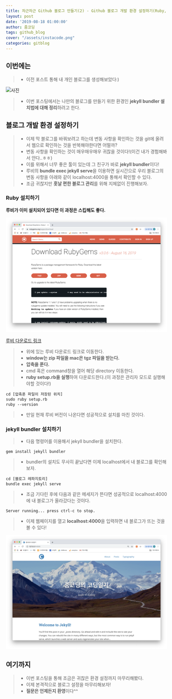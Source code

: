 ```yaml
---
title: 차근차근 Github 블로그 만들기(2) - Github 블로그 개발 환경 설정하기(Ruby, jekyll bundle 설치하기)
layout: post
date: '2019-08-18 01:00:00'
author: 줌코딩
tags: github_blog
cover: "/assets/instacode.png"
categories: gitblog
---
```


## 이번에는

>* 이전 포스트 통해 내 개인 블로그를 생성해보았다:)

![사진](https://raw.githubusercontent.com/zoomKoding/zoomKoding.github.io/source/assets/_posts/gltblog1-10.png)

>* 이번 포스팅에서는 나만의 블로그를 만들기 위한 환경인 **jekyll bundler 설치법에 대해 정리**하려고 한다.

## 블로그 개발 환경 설정하기

>* 이제 막 블로그를 바꿔보려고 하는데 변동 사항을 확인하는 것을 git에 올려서 웹으로 확인하는 것을 반복해야한다면 어떨까?
>* 변동 사항을 확인하는 것이 매우매우매우 귀찮을 것이다!(이건 내가 경험해봐서 안다..ㅎㅎ)
>* 이를 위해서 너무 좋은 툴이 있는데 그 친구가 바로 **jekyll bundler**이다!
>* 루비의 **bundle exec jekyll serve**을 이용하면 실시간으로 우리 블로그의 변동 사항을 아래와 같이 localhost:4000을 통해서 확인할 수 있다.
>* 조금 귀찮지만 **훗날 편한 블로그 관리**를 위해 지체없이 진행해보자.

### Ruby 설치하기

**루비가 이미 설치되어 있다면 이 과정은 스킵해도 좋다.**

![사진](/assets/gitblog3-1.png)

[루비 다운로드 링크](https://rubygems.org/pages/download)

>* 위에 있는 루비 다운로드 링크로 이동한다.
>* **window는 zip 파일을 mac은 tgz 파일을 받는다.**
>* **압축을 푼다.**
>* cmd 혹은 command창을 열어 해당 directory 이동한다.
>* **ruby setup.rb을 실행**하여 다운로드한다.(이 과정은 관리자 모드로 실행해야할 것이다!)

    cd [압축푼 파일이 저장된 위치]
    sudo ruby setup.rb
    ruby --version

>* 만일 현재 루비 버전이 나온다면 성공적으로 설치를 마친 것이다.

### jekyll bundler 설치하기

>* 다음 명령어를 이용해서 jekyll bundler을 설치한다.

    gem install jekyll bundler

>* bundler의 설치도 무사히 끝났다면 이제 localhost에서 내 블로그를 확인해보자.

    cd [블로그 레파지토리]
    bundle exec jekyll serve

>* 조금 기다린 후에 다음과 같은 메세지가 뜬다면 성공적으로 localhost:4000에 내 블로그가 올라갔다는 것이다.

    Server running... press ctrl-c to stop.

>* 이제 웹페이지를 열고 **localhost:4000**을 입력하면 내 블로그가 뜨는 것을 볼 수 있다!

![사진](/assets/gitblog2-3.png)

## 여기까지

>* 이번 포스팅을 통해 조금은 귀찮은 환경 설정까지 마무리해봤다.
>* 이제 본격적으로 블로그 설정을 마무리해보자!
>* **질문은 언제든지 환영**이다^^
